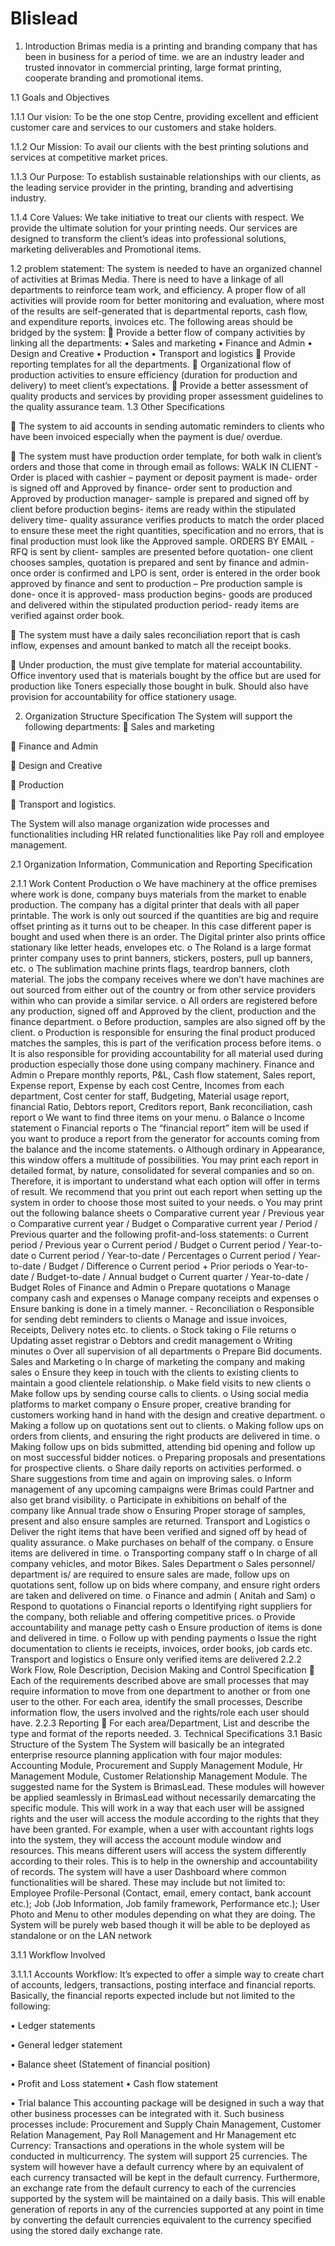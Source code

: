 # Blislead

  1.	Introduction  Brimas media is a printing and branding company that has been in business for a period of time. we are an industry leader and trusted innovator in commercial printing, large format printing, cooperate branding and promotional items. 
  
  1.1	Goals and Objectives 
  
  1.1.1 Our vision: To be the one stop Centre, providing excellent and efficient customer care and services to our customers and stake holders.
  
  1.1.2 Our Mission: To avail our clients with the best printing solutions and services at competitive market prices.
  
  1.1.3 Our Purpose: To establish sustainable relationships with our clients, as the leading service provider in the printing, branding and advertising industry.
  
  1.1.4 Core Values: We take initiative to treat our clients with respect. We provide the ultimate solution for your printing needs. Our services are designed to transform the client’s ideas into professional solutions, marketing deliverables and Promotional items.
  
  1.2	   problem statement: The system is needed to have an organized channel of activities at Brimas Media. There is need to have a linkage of all departments to reinforce team work, and efficiency. A proper flow of all activities will provide room for better monitoring and evaluation, where most of the results are self-generated that is departmental reports, cash flow, and expenditure reports, invoices etc. The following areas should be bridged by the system:
  	Provide a better flow of company activities by linking all the departments: 
  •	Sales and marketing 
  •	Finance and Admin 
  •	 Design and Creative
  •	 Production 
  •	 Transport and logistics 
  	Provide reporting templates for all the departments. 
  	Organizational flow of production activities to ensure efficiency (duration for production and delivery) to meet client’s expectations. 
  	Provide a better assessment of quality products and services by providing proper assessment guidelines to the quality assurance team. 
  1.3	Other Specifications 
  
  
  	The system to aid accounts in sending automatic reminders to clients who have been invoiced especially when the payment is due/ overdue. 
  
  
  	The system must have production order template, for both walk in client’s orders and those that come in through email as follows: WALK IN CLIENT -	Order is placed with cashier – payment or deposit payment is made- order is signed off and Approved by finance- order sent to production and Approved by production manager- sample is prepared and signed off by client before production begins- items are ready within the stipulated delivery time- quality assurance verifies products to match the order placed to ensure these meet the right quantities, specification and no errors, that is final production must look like the Approved sample.   ORDERS BY EMAIL -RFQ is sent by client- samples are presented before quotation- one client chooses samples, quotation is prepared and sent by finance and admin- once order is confirmed and LPO is sent, order is entered in the order book approved by finance and sent to production – Pre production sample is done- once it is approved- mass production begins- goods are produced and delivered within the stipulated production period- ready items are verified against order book. 
  
  
  	The system must have a daily sales reconciliation report that is cash inflow, expenses and amount banked to match all the receipt books.
  
  
  	Under production, the must give template for material accountability. Office inventory used that is materials bought by the office but are used for production like Toners especially those bought in bulk. Should also have provision for accountability for office stationery usage.  
  
  
  2.	Organization Structure Specification  The System will support the following departments: 	Sales and marketing 
  
  
  	 Finance and Admin 
  
  
  	Design and Creative
  
  	 Production 
  
  	 Transport and logistics.
  
  The System will also manage organization wide processes and functionalities including HR related functionalities like Pay roll and employee management.  
  
  2.1	 Organization Information, Communication and Reporting Specification                          
  
  
  2.1.1     Work Content Production o	We have machinery at the office premises where work is done, company buys materials from the market to enable production. The company has a digital printer that deals with all paper printable. The work is only out sourced if the quantities are big and require offset printing as it turns out to be cheaper. In this case different paper is bought and used when there is an order. The Digital printer also prints office stationary like letter heads, envelopes etc. o	The Roland is a large format printer company uses to print banners, stickers, posters, pull up banners, etc. o	The sublimation machine prints flags, teardrop banners, cloth material. The jobs the company receives where we don’t have machines are out sourced from either out of the country or from other service providers within who can provide a similar service. o	All orders are registered before any production, signed off and Approved by the client, production and the finance department. o	Before production, samples are also signed off by the client. o	Production is responsible for ensuring the final product produced matches the samples, this is part of the verification process before items. o	It is also responsible for providing accountability for all material used during production especially those done using company machinery.   Finance and Admin  o	Prepare monthly reports, P&L, Cash flow statement, Sales report, Expense report, Expense by each cost Centre, Incomes from each department, Cost center for staff, Budgeting, Material usage report, financial Ratio, Debtors report, Creditors report, Bank reconciliation, cash report   o	We want to find three items on your menu. o	  Balance o	  Income statement o	Financial reports o	The “financial report” item will be used if you want to produce a report from the generator for accounts coming from the balance and the income statements. o	Although ordinary in Appearance, this window offers a multitude of possibilities. You may print each report in detailed format, by nature, consolidated for several companies and so on. Therefore, it is important to understand what each option will offer in terms of result. We recommend that you print out each report when setting up the system in order to choose those most suited to your needs. o	You may print out the following balance sheets o	  Comparative current year / Previous year o	Comparative current year / Budget o	  Comparative current year / Period / Previous quarter and the following profit-and-loss statements: o	  Current period / Previous year o	   Current period / Budget o	 Current period / Year-to-date o	    Current period / Year-to-date / Percentages o	    Current period / Year-to-date / Budget / Difference o	   Current period + Prior periods o	   Year-to-date / Budget-to-date / Annual budget o	   Current quarter / Year-to-date / Budget                         Roles of Finance and Admin o	Prepare quotations o	Manage company cash and expenses o	Manage company receipts and expenses o	Ensure banking is done in a timely manner. - Reconciliation o	Responsible for sending debt reminders to clients o	Manage and issue invoices, Receipts, Delivery notes etc. to clients. o	Stock taking o	File returns  o	Updating asset registrar  o	Debtors and credit management o	Writing minutes o	Over all supervision of all departments o	Prepare Bid documents.  Sales and Marketing o	In charge of marketing the company and making sales o	Ensure they keep in touch with the clients to existing clients to maintain a good clientele relationship. o	Make field visits to new clients o	Make follow ups by sending course calls to clients. o	Using social media platforms to market company o	Ensure proper, creative branding for customers working hand in hand with the design and creative department. o	Making a follow up on quotations sent out to clients. o	Making follow ups on orders from clients, and ensuring the right products are delivered in time. o	Making follow ups on bids submitted, attending bid opening and follow up on most successful bidder notices. o	Preparing proposals and presentations for prospective clients.  o	Share daily reports on activities performed. o	Share suggestions from time and again on improving sales. o	Inform management of any upcoming campaigns were Brimas could Partner and also get brand visibility. o	Participate in exhibitions on behalf of the company like Annual trade show o	Ensuring Proper storage of samples, present and also ensure samples are returned.   Transport and Logistics o	Deliver the right items that have been verified and signed off by head of quality assurance.  o	Make purchases on behalf of the company. o	Ensure items are delivered in time. o	Transporting company staff o	In charge of all company vehicles, and motor Bikes. Sales Department o	Sales personnel/ department is/ are required to ensure sales are made,  follow ups on quotations sent, follow up on bids where company, and ensure right orders are taken and delivered on time. o	 Finance and admin ( Anitah and Sam) o	Respond to quotations o	Financial reports o	Identifying right suppliers for the company, both reliable and offering competitive prices. o	Provide accountability and manage petty cash o	Ensure production of items is done and delivered in time. o	Follow up with pending payments o	Issue the right documentation to clients ie receipts, invoices, order books, job cards etc. Transport and logistics  o	Ensure only verified items are delivered   2.2.2	Work Flow, Role Description, Decision Making and Control Specification 	Each of the requirements described above are small processes that may require information to move from one department to another or from one user to the other. For each area, identify the small processes, Describe information flow, the users involved and the rights/role each user should have. 2.2.3	Reporting  	For each area/Department, List and describe the type and format of the reports needed.          3.	Technical Specifications   3.1	 Basic Structure of the System  The System will basically be an integrated enterprise resource planning application with four major modules: Accounting Module, Procurement and Supply Management Module, Hr Management Module, Customer Relationship Management Module. The suggested name for the System is BrimasLead. These modules will however be applied seamlessly in BrimasLead without necessarily demarcating the specific module.   This will work in a way that each user will be assigned rights and the user will access the module according to the rights that they have been granted. For example, when a user with accountant rights logs into the system, they will access the account module window and resources. This means different users will access the system differently according to their roles. This is to help in the ownership and accountability of records.  The system will have a user Dashboard where common functionalities will be shared. These may include but not limited to: Employee Profile-Personal (Contact, email, emery contact, bank account etc.); Job (Job Information, Job family framework, Performance etc.); User Photo and Menu to other modules depending on what they are doing. The System will be purely web based though it will be able to be deployed as standalone or on the LAN network   
  
  
  
  3.1.1 Workflow Involved 
  
  
  3.1.1.1	Accounts Workflow:  It’s expected to offer a simple way to create chart of accounts, ledgers, transactions, posting interface and financial reports. Basically, the financial reports expected include but not limited to the following: 
  
  •	Ledger statements
  
  •	General ledger statement 
  
  •	Balance sheet (Statement of financial position) 
  
  
  •	Profit and Loss statement •	Cash flow statement
  
  •	Trial balance  This accounting package will be designed in such a way that other business processes can be integrated with it. Such business processes include: Procurement and Supply Chain Management, Customer Relation Management, Pay Roll Management and Hr Management etc  Currency: Transactions and operations in the whole system will be conducted in multicurrency. The system will support 25 currencies. The system will however have a default currency where by an equivalent of each currency transacted will be kept in the default currency. Furthermore, an exchange rate from the default currency to each of the currencies supported by the system will be maintained on a daily basis. This will enable generation of reports in any of the currencies supported at any point in time by converting the default currencies equivalent to the currency specified using the stored daily exchange rate. 
  
  
  
